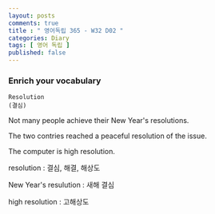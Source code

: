 ```yaml
---
layout: posts
comments: true
title : " 영어독립 365 - W32 D02 "
categories: Diary
tags: [ 영어 독립 ]
published: false
---
```


### Enrich your vocabulary

```text
Resolution
(결심)
```

Not many people achieve their New Year's resolutions.

The two contries reached a peaceful resolution of the issue.

The computer is high resolution.

resolution
 : 결심, 해결, 해상도

New Year's resulution
 : 새해 결심

high resolution
 : 고해상도
